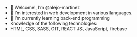 - 👋 Welcome!, I’m @alejo-martinez
- 👀 I’m interested in web development in various languages.
- 🌱 I’m currently learning back-end programming
-  Knowledge of the following technologies:
-  HTML, CSS, SASS, GIT, REACT JS, JavaScript, firebase

<!---
alejo-martinez/alejo-martinez is a ✨ special ✨ repository because its `README.md` (this file) appears on your GitHub profile.
You can click the Preview link to take a look at your changes.
--->
